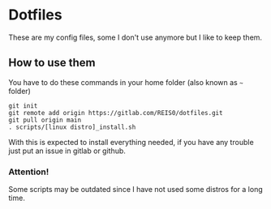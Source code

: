 # Dotfiles

These are my config files, some I don't use anymore but I like to keep them.

## How to use them

You have to do these commands in your home folder (also known as `~` folder)

```
git init
git remote add origin https://gitlab.com/REIS0/dotfiles.git
git pull origin main
. scripts/[linux distro]_install.sh
```

With this is expected to install everything needed, if you have any trouble just put an issue in gitlab or github.

### Attention!

Some scripts may be outdated since I have not used some distros for a long time.
